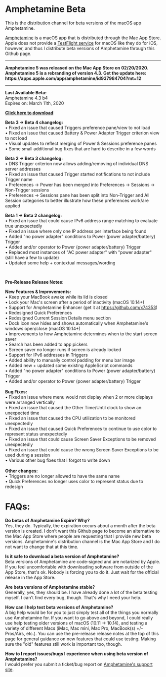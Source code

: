 # Amphetamine Beta
This is the distribution channel for beta versions of the macOS app Amphetamine.

[Amphetamine](https://apps.apple.com/app/amphetamine/id937984704?mt=12) is a macOS app that is distributed through the Mac App Store. Apple does not provide a [TestFlight service](https://developer.apple.com/testflight/) for macOS like they do for iOS, however, and thus I distribute beta versions of Amphetamine through this Github page.

<hr><b>
Amphetamine 5 was released on the Mac App Store on 02/20/2020. Amphetamine 5 is a rebranding of version 4.3. Get the update here: https://apps.apple.com/app/amphetamine/id937984704?mt=12 
</b><hr>

<b>Last Available Beta:</b><BR>
Amphetamine 4.3 b4 <BR>
Expires on: March 11th, 2020<BR>

<b>[Click here to download](https://github.com/x74353/AmphetamineBeta/raw/master/Betas/Current/Amphetamine_4%2C3_b4.dmg)</b>

<b>Beta 3 → Beta 4 changelog:</b><BR>
• Fixed an issue that caused Triggers preference pane/view to not load<BR>
• Fixed an issue that caused Battery & Power Adapter Trigger criterion view to not load<BR>
• Visual updates to reflect merging of Power & Sessions preference panes<BR>
• Some small additional bug fixes that are hard to describe in a few words<BR>

<b>Beta 2 → Beta 3 changelog:</b><BR>
• DNS Trigger criterion now allows adding/removing of individual DNS server addresses<BR>
• Fixed an issue that caused Trigger started notifications to not include Trigger name<BR>
• Preferences → Power has been merged into Preferences → Sessions → Non-Trigger sessions<BR>
• Preferences → Sessions pane has been split into Non-Trigger and All Session categories to better illustrate how these preferences work/are applied<BR>

<b>Beta 1 → Beta 2 changelog:</b><BR>
• Fixed an issue that could cause IPv6 address range matching to evaluate true unexpectedly<BR>
• Fixed an issue where only one IP address per interface being found<BR>
• Added "no power adapter" conditions to Power (power adapter/battery) Trigger<BR>
• Added and/or operator to Power (power adapter/battery) Trigger<BR>
• Replaced most instances of "AC power adapter" with "power adapter" (still have a few to update)<BR>
• Updated some help + contextual messages/wording<BR>

<BR>

<b>Pre-Release Release Notes:</b><BR>
  
<b>New Features & Improvements:</b><BR>
• Keep your MacBook awake while its lid is closed <BR>
• Lock your Mac's screen after a period of inactivity (macOS 10.14+)<BR>
• Support for Amphetamine Enhancer (get it at https://github.com/x74353)<BR>
• Redesigned Quick Preferences<BR>
• Redesigned Current Session Details menu section<BR>
• Dock icon now hides and shows automatically when Amphetamine's windows open/close (macOS 10.14+)<BR>
• Improvements to how Amphetamine determines when to the start screen saver<BR>
• Search has been added to app pickers<BR>
• Screen saver no longer runs if screen is already locked<BR>
• Support for IPv6 addresses in Triggers<BR>
• Added ability to manually control padding for menu bar image<BR>
• Added new + updated some existing AppleScript commands<BR>
• Added "no power adapter" conditions to Power (power adapter/battery) Trigger<BR>
• Added and/or operator to Power (power adapter/battery) Trigger<BR>
<BR>
  <b>Bug Fixes:</b><BR>
• Fixed an issue where menu would not display when 2 or more displays were arranged vertically<BR>
• Fixed an issue that caused the Other Time/Until clock to show an unexpected time<BR>
• Fixed an issue that caused the CPU utilization to be monitored unexpectedly<BR>
• Fixed an issue that caused Quick Preferences to continue to use color to represent status unexpectedly<BR>
• Fixed an issue that could cause Screen Saver Exceptions to be removed unexpectedly<BR>
• Fixed an issue that could cause the wrong Screen Saver Exceptions to be used during a session<BR>
• Various other bug fixes that I forgot to write down
<BR>  
  <b>Other changes:</b><BR>
• Triggers are no longer allowed to have the same name<BR>
• Quick Preferences no longer uses color to represent status due to redesign

# FAQs:<BR>
<!--- 
<b>Why is there no beta versions of Amphetamine available?</b><BR>
Historically, most Amphetamine releases have not not available for beta testing. I do not anticipate making every update to Amphetamine available to the public for beta testing. Only releases with substantial changes will typically be available on Github and, generally speaking, will only be available for a short period of time.
--->  
<b>Do betas of Amphetamine Expire? Why?</b><BR>
Yes, they do. Typically, the expiration occurs about a month after the beta version is created. I don't want this Github page to become an alternative to the Mac App Store where people are requesting that I provide new beta versions. Amphetamine's distribution channel is the Mac App Store and I do not want to change that at this time.

<b>Is it safe to download a beta version of Amphetamine?</b><BR>
Beta versions of Amphetamine are code-signed and are notarized by Apple. If you feel uncomfortable with downloading software from outside of the App Store, that's ok. Nobody is forcing you to do it. Just wait for the official release in the App Store.

<b>Are beta versions of Amphetamine stable?</b><BR>
Generally, yes, they should be. I have already done a lot of the beta testing myself. I can't find every bug, though. That's why I need your help.

<b>How can I help test beta versions of Amphetamine?</b><BR>
A big help would be for you to just simply test all of the things you normally use Amphetamine for. If you want to go above and beyond, I could really use help testing older versions of macOS (10.11 → 10.14), and testing a variety of different Macs (iMac, Mac mini, Mac Pro, MacBook(s) +/- Pros/Airs, etc.). You can use the pre-release release notes at the top of this page for general guidance on new features that could use testing. Making sure the "old" features still work is important too, though.

<b>How to I report issues/bugs I experience when using  beta version of Amphetamine?</b><BR>
I would prefer you submit a ticket/bug report on [Amphetamine's support site](https://iffy.freshdesk.com).
